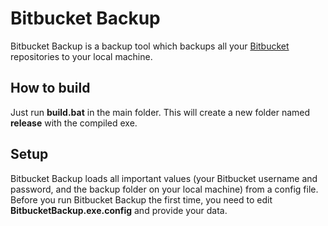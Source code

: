 # Bitbucket Backup

Bitbucket Backup is a backup tool which backups all your [Bitbucket](https://bitbucket.org/) repositories to your local machine.


## How to build

Just run **build.bat** in the main folder. This will create a new folder named **release** with the compiled exe.


## Setup

Bitbucket Backup loads all important values (your Bitbucket username and password, and the backup folder on your local machine) from a config file.
Before you run Bitbucket Backup the first time, you need to edit **BitbucketBackup.exe.config** and provide your data.